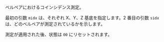 ベルペアにおけるコインシデンス測定。

最初の引数 `midx` は、それぞれ X、Y、Z 基底を指定します。2 番目の引数 `sidx` は、どのベルペアが測定されているかを示します。

測定が適用された後、状態は `00` にリセットされます。
